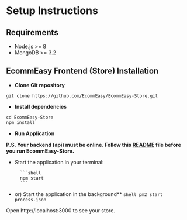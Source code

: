 # Setup Instructions

## Requirements
   - Node.js >= 8
   - MongoDB >= 3.2
   
## EcommEasy Frontend (Store) Installation

- **Clone Git repository**
```shell
git clone https://github.com/EcommEasy/EcommEasy-Store.git
```

- **Install dependencies**
 ```shell
 cd EcommEasy-Store
 npm install
 ```

- **Run Application**

**P.S. Your backend (api) must be online. Follow this [README](https://github.com/EcommEasy/EcommEasy/blob/master/README.md) file before you run EcommEasy-Store.**

   - Start the application in your terminal:  
  
           ```shell
           npm start
           ```
   - or) Start the application in the background**
           ```shell
           pm2 start process.json
           ```



Open http://localhost:3000 to see your store.  

